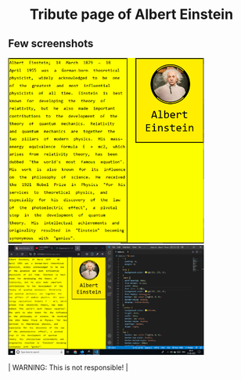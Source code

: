 # <center>**Tribute page of Albert Einstein**
 ## <b>Few screenshots</b>
  
  <img src="screenshot2.PNG" width="400px">
<img src="screenshot.PNG" width="400px">
 
| WARNING: This is not responsible! |
